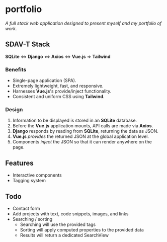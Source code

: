 # portfolio
_A full stack web application designed to present myself and my portfolio of work._

## SDAV-T Stack
**SQLite** <=> **Django** <=> **Axios** <=> **Vue.js** => **Tailwind**
### Benefits
- Single-page application (SPA).
- Extremely lightweight, fast, and responsive.
- Harnesses **Vue.js**'s provide/inject functionality.
- Consistent and uniform CSS using **Tailwind**.
### Design
1. Information to be displayed is stored in an **SQLite** database.
2. Before the **Vue.js** application mounts, API calls are made via **Axios**.
3. **Django** responds by reading from **SQLite**, returning the data as JSON.
4. **Vue.js** _provides_ the returned JSON at the global application level.
5. Components _inject_ the JSON so that it can render anywhere on the page.

## Features
- Interactive components
- Tagging system

## Todo
- Contact form
- Add projects with text, code snippets, images, and links
- Searching / sorting
  - Searching will use the provided tags
  - Sorting will apply computed properties to the provided data
  - Results will return a dedicated SearchView
 
